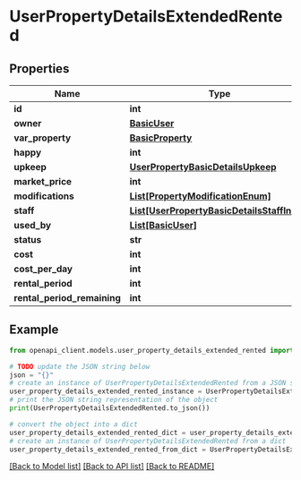 # UserPropertyDetailsExtendedRented


## Properties

Name | Type | Description | Notes
------------ | ------------- | ------------- | -------------
**id** | **int** |  | 
**owner** | [**BasicUser**](BasicUser.md) |  | 
**var_property** | [**BasicProperty**](BasicProperty.md) |  | 
**happy** | **int** |  | 
**upkeep** | [**UserPropertyBasicDetailsUpkeep**](UserPropertyBasicDetailsUpkeep.md) |  | 
**market_price** | **int** |  | 
**modifications** | [**List[PropertyModificationEnum]**](PropertyModificationEnum.md) |  | 
**staff** | [**List[UserPropertyBasicDetailsStaffInner]**](UserPropertyBasicDetailsStaffInner.md) |  | 
**used_by** | [**List[BasicUser]**](BasicUser.md) |  | 
**status** | **str** |  | 
**cost** | **int** |  | 
**cost_per_day** | **int** |  | 
**rental_period** | **int** |  | 
**rental_period_remaining** | **int** |  | 

## Example

```python
from openapi_client.models.user_property_details_extended_rented import UserPropertyDetailsExtendedRented

# TODO update the JSON string below
json = "{}"
# create an instance of UserPropertyDetailsExtendedRented from a JSON string
user_property_details_extended_rented_instance = UserPropertyDetailsExtendedRented.from_json(json)
# print the JSON string representation of the object
print(UserPropertyDetailsExtendedRented.to_json())

# convert the object into a dict
user_property_details_extended_rented_dict = user_property_details_extended_rented_instance.to_dict()
# create an instance of UserPropertyDetailsExtendedRented from a dict
user_property_details_extended_rented_from_dict = UserPropertyDetailsExtendedRented.from_dict(user_property_details_extended_rented_dict)
```
[[Back to Model list]](../README.md#documentation-for-models) [[Back to API list]](../README.md#documentation-for-api-endpoints) [[Back to README]](../README.md)


